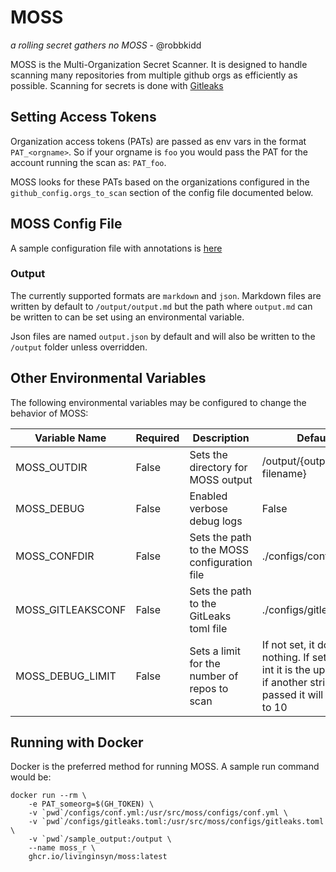 # MOSS
_a rolling secret gathers no MOSS_ - @robbkidd

MOSS is the Multi-Organization Secret Scanner. It is designed to handle scanning many repositories from multiple github orgs as efficiently as possible. Scanning for secrets is done with [Gitleaks](https://github.com/zricethezav/gitleaks)

## Setting Access Tokens
Organization access tokens (PATs) are passed as env vars in the format `PAT_<orgname>`. So if your orgname is `foo` you would pass the PAT for the account running the scan as: `PAT_foo`. 

MOSS looks for these PATs based on the organizations configured in the `github_config.orgs_to_scan` section of the config file documented below.

## MOSS Config File
A sample configuration file with annotations is [here](./configs/conf.yml)

### Output
The currently supported formats are `markdown` and `json`. Markdown files are written by default to `/output/output.md` but the path where `output.md` can be written to can be set using an environmental variable.

Json files are named `output.json` by default and will also be written to the `/output` folder unless overridden.

## Other Environmental Variables
The following environmental variables may be configured to change the behavior of MOSS:

|Variable Name|Required|Description|Default|
|---|---|---|---|
|MOSS_OUTDIR|False|Sets the directory for MOSS output|/output/{output filename}|
|MOSS_DEBUG|False|Enabled verbose debug logs|False|
|MOSS_CONFDIR|False|Sets the path to the MOSS configuration file|./configs/conf.yml|
|MOSS_GITLEAKSCONF|False|Sets the path to the GitLeaks toml file|./configs/gitleaks.toml|
|MOSS_DEBUG_LIMIT|False|Sets a limit for the number of repos to scan|If not set, it does nothing. If set to an int it is the upper limit, if another string is passed it will default to 10|

## Running with Docker
Docker is the preferred method for running MOSS. A sample run command would be:

```shell
docker run --rm \
    -e PAT_someorg=$(GH_TOKEN) \
    -v `pwd`/configs/conf.yml:/usr/src/moss/configs/conf.yml \
    -v `pwd`/configs/gitleaks.toml:/usr/src/moss/configs/gitleaks.toml \
    -v `pwd`/sample_output:/output \
    --name moss_r \
    ghcr.io/livinginsyn/moss:latest
```

